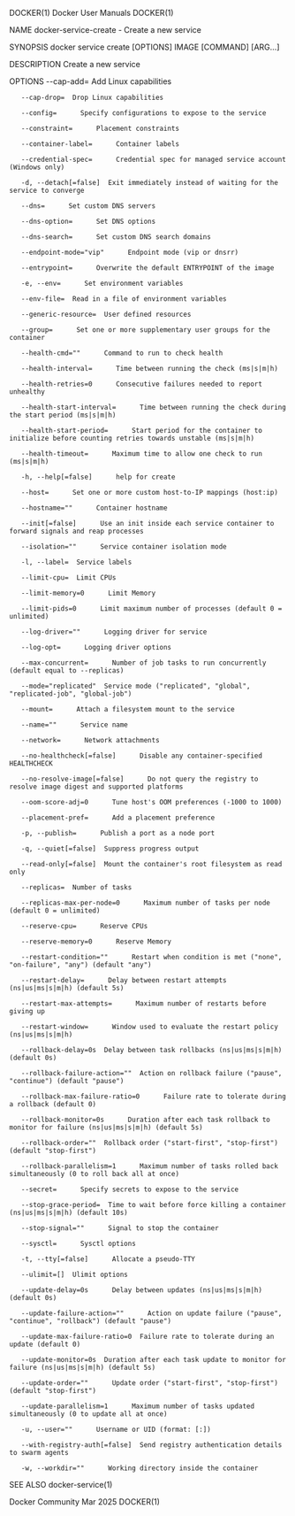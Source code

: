 DOCKER(1)							      Docker User Manuals							     DOCKER(1)

NAME
       docker-service-create - Create a new service

SYNOPSIS
       docker service create [OPTIONS] IMAGE [COMMAND] [ARG...]

DESCRIPTION
       Create a new service

OPTIONS
       --cap-add=      Add Linux capabilities

       --cap-drop=	Drop Linux capabilities

       --config=      Specify configurations to expose to the service

       --constraint=	  Placement constraints

       --container-label=      Container labels

       --credential-spec=      Credential spec for managed service account (Windows only)

       -d, --detach[=false]	 Exit immediately instead of waiting for the service to converge

       --dns=	   Set custom DNS servers

       --dns-option=	  Set DNS options

       --dns-search=	  Set custom DNS search domains

       --endpoint-mode="vip"	  Endpoint mode (vip or dnsrr)

       --entrypoint=	  Overwrite the default ENTRYPOINT of the image

       -e, --env=      Set environment variables

       --env-file=	Read in a file of environment variables

       --generic-resource=	User defined resources

       --group=	     Set one or more supplementary user groups for the container

       --health-cmd=""	    Command to run to check health

       --health-interval=      Time between running the check (ms|s|m|h)

       --health-retries=0      Consecutive failures needed to report unhealthy

       --health-start-interval=	     Time between running the check during the start period (ms|s|m|h)

       --health-start-period=	   Start period for the container to initialize before counting retries towards unstable (ms|s|m|h)

       --health-timeout=      Maximum time to allow one check to run (ms|s|m|h)

       -h, --help[=false]      help for create

       --host=	    Set one or more custom host-to-IP mappings (host:ip)

       --hostname=""	  Container hostname

       --init[=false]	   Use an init inside each service container to forward signals and reap processes

       --isolation=""	   Service container isolation mode

       -l, --label=	 Service labels

       --limit-cpu=	 Limit CPUs

       --limit-memory=0	     Limit Memory

       --limit-pids=0	   Limit maximum number of processes (default 0 = unlimited)

       --log-driver=""	    Logging driver for service

       --log-opt=      Logging driver options

       --max-concurrent=      Number of job tasks to run concurrently (default equal to --replicas)

       --mode="replicated"	Service mode ("replicated", "global", "replicated-job", "global-job")

       --mount=	     Attach a filesystem mount to the service

       --name=""      Service name

       --network=      Network attachments

       --no-healthcheck[=false]	     Disable any container-specified HEALTHCHECK

       --no-resolve-image[=false]      Do not query the registry to resolve image digest and supported platforms

       --oom-score-adj=0      Tune host's OOM preferences (-1000 to 1000)

       --placement-pref=      Add a placement preference

       -p, --publish=	   Publish a port as a node port

       -q, --quiet[=false]	Suppress progress output

       --read-only[=false]	Mount the container's root filesystem as read only

       --replicas=	Number of tasks

       --replicas-max-per-node=0      Maximum number of tasks per node (default 0 = unlimited)

       --reserve-cpu=	   Reserve CPUs

       --reserve-memory=0      Reserve Memory

       --restart-condition=""	   Restart when condition is met ("none", "on-failure", "any") (default "any")

       --restart-delay=	     Delay between restart attempts (ns|us|ms|s|m|h) (default 5s)

       --restart-max-attempts=	    Maximum number of restarts before giving up

       --restart-window=      Window used to evaluate the restart policy (ns|us|ms|s|m|h)

       --rollback-delay=0s	Delay between task rollbacks (ns|us|ms|s|m|h) (default 0s)

       --rollback-failure-action=""	 Action on rollback failure ("pause", "continue") (default "pause")

       --rollback-max-failure-ratio=0	   Failure rate to tolerate during a rollback (default 0)

       --rollback-monitor=0s	  Duration after each task rollback to monitor for failure (ns|us|ms|s|m|h) (default 5s)

       --rollback-order=""	Rollback order ("start-first", "stop-first") (default "stop-first")

       --rollback-parallelism=1	     Maximum number of tasks rolled back simultaneously (0 to roll back all at once)

       --secret=      Specify secrets to expose to the service

       --stop-grace-period=	 Time to wait before force killing a container (ns|us|ms|s|m|h) (default 10s)

       --stop-signal=""	     Signal to stop the container

       --sysctl=      Sysctl options

       -t, --tty[=false]      Allocate a pseudo-TTY

       --ulimit=[]	Ulimit options

       --update-delay=0s      Delay between updates (ns|us|ms|s|m|h) (default 0s)

       --update-failure-action=""      Action on update failure ("pause", "continue", "rollback") (default "pause")

       --update-max-failure-ratio=0	 Failure rate to tolerate during an update (default 0)

       --update-monitor=0s	Duration after each task update to monitor for failure (ns|us|ms|s|m|h) (default 5s)

       --update-order=""      Update order ("start-first", "stop-first") (default "stop-first")

       --update-parallelism=1	   Maximum number of tasks updated simultaneously (0 to update all at once)

       -u, --user=""	  Username or UID (format: [:])

       --with-registry-auth[=false]	 Send registry authentication details to swarm agents

       -w, --workdir=""	     Working directory inside the container

SEE ALSO
       docker-service(1)

Docker Community							   Mar 2025								     DOCKER(1)
